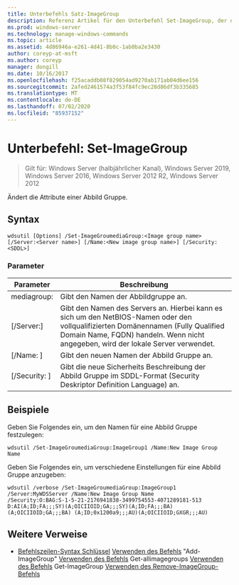 ```yaml
---
title: Unterbefehls Satz-ImageGroup
description: Referenz Artikel für den Unterbefehl Set-ImageGroup, der die Attribute einer Abbild Gruppe ändert.
ms.prod: windows-server
ms.technology: manage-windows-commands
ms.topic: article
ms.assetid: 4d86946a-e261-4d41-8b0c-1ab0ba2e3430
author: coreyp-at-msft
ms.author: coreyp
manager: dongill
ms.date: 10/16/2017
ms.openlocfilehash: f25acaddb08f829054ad9270ab171ab04d6ee156
ms.sourcegitcommit: 2afed2461574a3f53f84fc9ec28d86df3b335685
ms.translationtype: MT
ms.contentlocale: de-DE
ms.lasthandoff: 07/02/2020
ms.locfileid: "85937152"
---
```

# <a name="subcommand-set-imagegroup"></a>Unterbefehl: Set-ImageGroup

> Gilt für: Windows Server (halbjährlicher Kanal), Windows Server 2019, Windows Server 2016, Windows Server 2012 R2, Windows Server 2012

Ändert die Attribute einer Abbild Gruppe.

## <a name="syntax"></a>Syntax
```
wdsutil [Options] /Set-ImageGroumediaGroup:<Image group name> [/Server:<Server name>] [/Name:<New image group name>] [/Security:<SDDL>]
```
### <a name="parameters"></a>Parameter
|Parameter|Beschreibung|
|-------|--------|
mediagroup:<Image group name>|Gibt den Namen der Abbildgruppe an.|
|[/Server:<Server name>]|Gibt den Namen des Servers an. Hierbei kann es sich um den NetBIOS-Namen oder den vollqualifizierten Domänennamen (Fully Qualified Domain Name, FQDN) handeln. Wenn nicht angegeben, wird der lokale Server verwendet.|
|[/Name: <New image group name> ]|Gibt den neuen Namen der Abbild Gruppe an.|
|[/Security: <SDDL> ]|Gibt die neue Sicherheits Beschreibung der Abbild Gruppe im SDDL-Format (Security Deskriptor Definition Language) an.|
## <a name="examples"></a>Beispiele
Geben Sie Folgendes ein, um den Namen für eine Abbild Gruppe festzulegen:
```
wdsutil /Set-ImageGroumediaGroup:ImageGroup1 /Name:New Image Group Name
```
Geben Sie Folgendes ein, um verschiedene Einstellungen für eine Abbild Gruppe anzugeben:
```
wdsutil /verbose /Set-ImageGroumediaGroup:ImageGroup1 /Server:MyWDSServer /Name:New Image Group Name
/Security:O:BAG:S-1-5-21-2176941838-3499754553-4071289181-513 D:AI(A;ID;FA;;;SY)(A;OICIIOID;GA;;;SY)(A;ID;FA;;;BA)(A;OICIIOID;GA;;;BA) (A;ID;0x1200a9;;;AU)(A;OICIIOID;GXGR;;;AU)
```
## <a name="additional-references"></a>Weitere Verweise
- [Befehlszeilen-Syntax Schlüssel](command-line-syntax-key.md) 
 [Verwenden des Befehls](using-the-add-imagegroup-command.md) 
 "Add-ImageGroup" [Verwenden des Befehls](using-the-get-allimagegroups-command.md) 
 Get-allimagegroups [Verwenden des Befehls](using-the-get-imagegroup-command.md) 
 Get-ImageGroup [Verwenden des Remove-ImageGroup-Befehls](using-the-remove-imagegroup-command.md)
